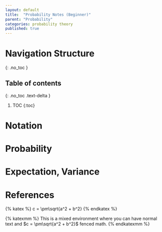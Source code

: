 ```yaml
---
layout: default
title:  "Probability Notes (Beginner)"
parent: "Probability"
categories: probability theory
published: true
---
```

# Navigation Structure
{: .no_toc }

## Table of contents
{: .no_toc .text-delta }

1. TOC
{:toc}

# Notation

# Probability

# Expectation, Variance

# References
{% katex %}
c = \pm\sqrt{a^2 + b^2}
{% endkatex %}

{% katexmm %}
This is a mixed environment where you can have normal text and $c = \pm\sqrt{a^2 + b^2}$ fenced math.
{% endkatexmm %}
